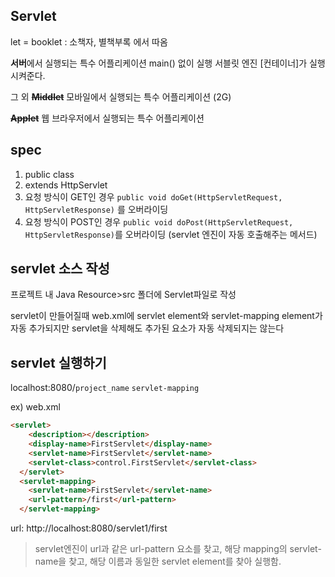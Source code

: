 ## Servlet

let = booklet : 소책자, 별책부록 에서 따옴

**서버**에서 실행되는 특수 어플리케이션
main() 없이 실행
서블릿 엔진 [컨테이너]가 실행시켜준다.

그 외
**~~Middlet~~** 
모바일에서 실행되는 특수 어플리케이션 (2G)

**~~Applet~~**
웹 브라우저에서 실행되는 특수 어플리케이션

## spec
1) public class
2) extends HttpServlet
3) 요청 방식이 GET인 경우 
`public void doGet(HttpServletRequest, HttpServletResponse)` 를 오버라이딩
4) 요청 방식이 POST인 경우
`public void doPost(HttpServletRequest, HttpServletResponse)`를 오버라이딩
(servlet 엔진이 자동 호출해주는 메서드)

## servlet 소스 작성
프로젝트 내 Java Resource>src 폴더에 Servlet파일로 작성

servlet이 만들어질때 web.xml에 servlet element와  servlet-mapping element가 자동 추가되지만
servlet을 삭제해도 추가된 요소가 자동 삭제되지는 않는다

## servlet 실행하기
localhost:8080/`project_name` `servlet-mapping`

ex) web.xml
```html
<servlet>
    <description></description>
    <display-name>FirstServlet</display-name>
    <servlet-name>FirstServlet</servlet-name>
    <servlet-class>control.FirstServlet</servlet-class>
  </servlet>
  <servlet-mapping>
    <servlet-name>FirstServlet</servlet-name>
    <url-pattern>/first</url-pattern>
  </servlet-mapping>
```
url: 
http://localhost:8080/servlet1/first

>servlet엔진이 url과 같은 url-pattern 요소를 찾고, 해당 mapping의 servlet-name을 찾고, 해당 이름과 동일한 servlet element를 찾아 실행함.



<!--stackedit_data:
eyJoaXN0b3J5IjpbLTQ0MjI5NzE2NywtMTUwNDAzMDA1MywtMj
I1ODUzMTIxLC05NjU3MTY0NjhdfQ==
-->